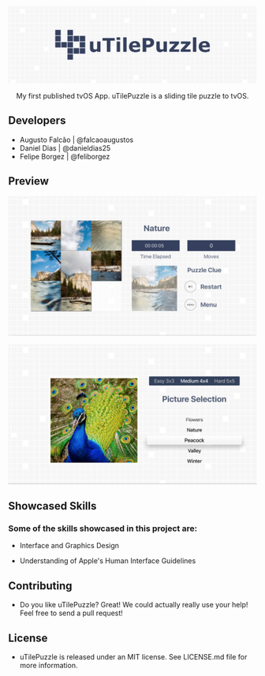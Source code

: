 ![PREVIEW_00](media/screenshot00.jpg)

<p align="center">My first published tvOS App. uTilePuzzle is a sliding tile puzzle to tvOS.</p>

## Developers
* Augusto Falcão | @falcaoaugustos
* Daniel Dias | @danieldias25
* Felipe Borgez | @feliborgez

## Preview
![PREVIEW_01](media/screenshot01.jpg)

![PREVIEW_02](media/screenshot02.jpg)

## Showcased Skills
### Some of the skills showcased in this project are:

* Interface and Graphics Design

* Understanding of Apple's Human Interface Guidelines

## Contributing

* Do you like uTilePuzzle? Great! We could actually really use your help! Feel free to send a pull request!

## License

* uTilePuzzle is released under an MIT license. See LICENSE.md file for more information.
